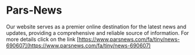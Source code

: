 # Pars-News
Our website serves as a premier online destination for the latest news and updates, providing a comprehensive and reliable source of information. For more details click on the link [https://www.parsnews.com/fa/tiny/news-690607](https://www.parsnews.com/fa/tiny/news-690607)
